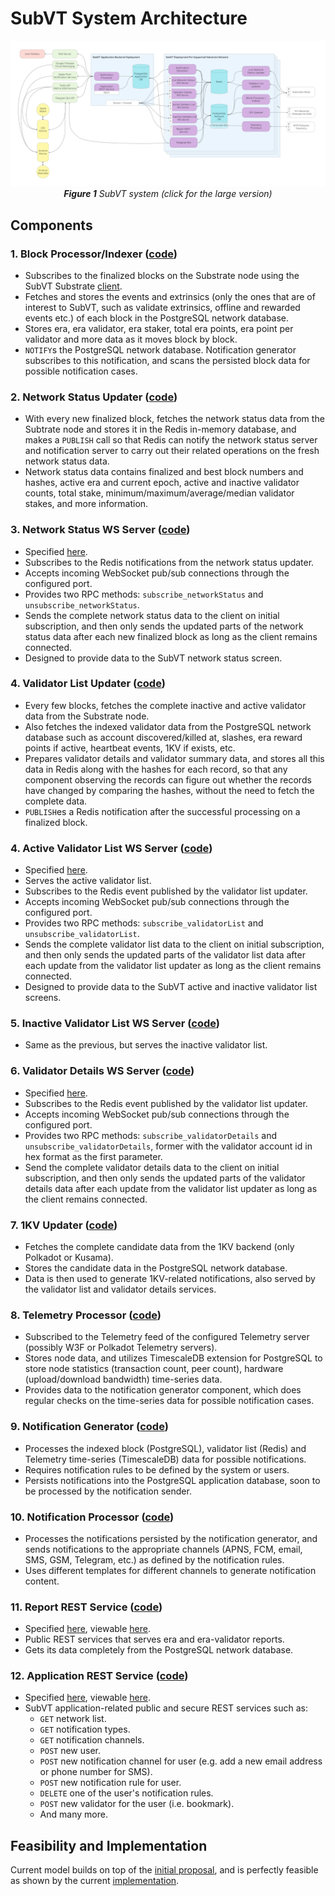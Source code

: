 # SubVT System Architecture

<p align="center">
  <a href="https://raw.githubusercontent.com/helikon-labs/subvt/main/document/software/image/01-subvt_system_architecture_large.png" target="_blank">
    <img src="./image/01-subvt_system_architecture_small.png"/>
  </a>
  <br/>
  <i>
    <b>Figure 1</b> SubVT system (click for the large version)
  </i>
</p>

## Components

### 1. Block Processor/Indexer ([code](https://github.com/helikon-labs/subvt-backend/tree/main/subvt-block-processor))
- Subscribes to the finalized blocks on the Substrate node using the SubVT Substrate
  [client](https://github.com/helikon-labs/subvt-backend/tree/main/subvt-substrate-client). 
- Fetches and stores the events and extrinsics (only the ones that are of interest to SubVT, such as validate extrinsics, 
  offline and rewarded events etc.) of each block in the PostgreSQL network database.
- Stores era, era validator, era staker, total era points, era point per validator and more data as it moves block by block.
- `NOTIFY`s the PostgreSQL network database. Notification generator subscribes to this notification, and scans the persisted
  block data for possible notification cases.

### 2. Network Status Updater ([code](https://github.com/helikon-labs/subvt-backend/tree/main/subvt-network-status-updater))
- With every new finalized block, fetches the network status data from the Subtrate node and stores it in the Redis
  in-memory database, and makes a `PUBLISH` call so that Redis can notify the network status server and notification
  server to carry out their related operations on the fresh network status data.
- Network status data contains finalized and best block numbers and hashes, active era and current epoch, active and
  inactive validator counts, total stake, minimum/maximum/average/median validator stakes, and more information.

### 3. Network Status WS Server ([code](https://github.com/helikon-labs/subvt-backend/tree/main/subvt-network-status-server))
- Specified [here](https://github.com/helikon-labs/subvt-backend/blob/main/subvt-live-network-status-server/README.md).
- Subscribes to the Redis notifications from the network status updater.
- Accepts incoming WebSocket pub/sub connections through the configured port.
- Provides two RPC methods: `subscribe_networkStatus` and `unsubscribe_networkStatus`.
- Sends the complete network status data to the client on initial subscription, and then only sends the updated parts of 
  the network status data after each new finalized block as long as the client remains connected.
- Designed to provide data to the SubVT network status screen.

### 4. Validator List Updater ([code](https://github.com/helikon-labs/subvt-backend/tree/main/subvt-validator-list-updater))
- Every few blocks, fetches the complete inactive and active validator data from the Substrate node.
- Also fetches the indexed validator data from the PostgreSQL network database such as account discovered/killed at,
  slashes, era reward points if active, heartbeat events, 1KV if exists, etc.
- Prepares validator details and validator summary data, and stores all this data in Redis along with the hashes for 
  each record, so that any component observing the records can figure out whether the records have changed by comparing
  the hashes, without the need to fetch the complete data.
- `PUBLISH`es a Redis notification after the successful processing on a finalized block.

### 4. Active Validator List WS Server ([code](https://github.com/helikon-labs/subvt-backend/tree/main/subvt-validator-list-server))
- Specified [here](https://github.com/helikon-labs/subvt-backend/blob/main/subvt-validator-list-server/README.md).
- Serves the active validator list.
- Subscribes to the Redis event published by the validator list updater.
- Accepts incoming WebSocket pub/sub connections through the configured port.
- Provides two RPC methods: `subscribe_validatorList` and `unsubscribe_validatorList`.
- Sends the complete validator list data to the client on initial subscription, and then only sends the updated parts of
  the validator list data after each update from the validator list updater as long as the client remains connected.
- Designed to provide data to the SubVT active and inactive validator list screens.

### 5. Inactive Validator List WS Server ([code](https://github.com/helikon-labs/subvt-backend/tree/main/subvt-validator-list-server))
- Same as the previous, but serves the inactive validator list.

### 6. Validator Details WS Server ([code](https://github.com/helikon-labs/subvt-backend/tree/main/subvt-validator-details-server))
- Specified [here](https://github.com/helikon-labs/subvt-backend/blob/main/subvt-validator-details-server/README.md).
- Subscribes to the Redis event published by the validator list updater.
- Accepts incoming WebSocket pub/sub connections through the configured port.
- Provides two RPC methods: `subscribe_validatorDetails` and `unsubscribe_validatorDetails`, former with the validator
  account id in hex format as the first parameter.
- Send the complete validator details data to the client on initial subscription, and then only sends the updated parts
  of the validator details data after each update from the validator list updater as long as the client remains 
  connected.

### 7. 1KV Updater ([code](https://github.com/helikon-labs/subvt-backend/tree/main/subvt-onekv-updater))
- Fetches the complete candidate data from the 1KV backend (only Polkadot or Kusama).
- Stores the candidate data in the PostgreSQL network database.
- Data is then used to generate 1KV-related notifications, also served by the validator list and validator details 
  services.

### 8. Telemetry Processor ([code](https://github.com/helikon-labs/subvt-backend/tree/main/subvt-telemetry-processor))
- Subscribed to the Telemetry feed of the configured Telemetry server (possibly W3F or Polkadot Telemetry servers).
- Stores node data, and utilizes TimescaleDB extension for PostgreSQL to store node statistics (transaction count, peer
  count), hardware (upload/download bandwidth) time-series data.
- Provides data to the notification generator component, which does regular checks on the time-series data for possible
  notification cases.

### 9. Notification Generator ([code](https://github.com/helikon-labs/subvt-backend/tree/main/subvt-notification-generator))
- Processes the indexed block (PostgreSQL), validator list (Redis) and Telemetry time-series (TimescaleDB) data for 
  possible notifications.
- Requires notification rules to be defined by the system or users.
- Persists notifications into the PostgreSQL application database, soon to be processed by the notification sender.

### 10. Notification Processor ([code](https://github.com/helikon-labs/subvt-backend/tree/main/subvt-notification-processor))
- Processes the notifications persisted by the notification generator, and sends notifications to the appropriate
  channels (APNS, FCM, email, SMS, GSM, Telegram, etc.) as defined by the notification rules.
- Uses different templates for different channels to generate notification content.

### 11. Report REST Service ([code](https://github.com/helikon-labs/subvt-backend/tree/main/subvt-report-service))
- Specified [here](https://github.com/helikon-labs/subvt-backend/blob/main/subvt-report-service/open-api-spec/subvt_report_service.yml), 
  viewable [here](https://helikon-labs.stoplight.io/docs/subvt/YXBpOjM0MDAzMjEz-sub-vt-report-service).
- Public REST services that serves era and era-validator reports.
- Gets its data completely from the PostgreSQL network database.

### 12. Application REST Service ([code](https://github.com/helikon-labs/subvt-backend/tree/main/subvt-app-service))
- Specified [here](https://github.com/helikon-labs/subvt-backend/blob/main/subvt-app-service/open-api-spec/subvt_app_service.yml), 
  viewable [here](https://helikon-labs.stoplight.io/docs/subvt/YXBpOjM0Mjg0NzAw-sub-vt-application-service).
- SubVT application-related public and secure REST services such as:
    - `GET` network list.
    - `GET` notification types.
    - `GET` notification channels.
    - `POST` new user.
    - `POST` new notification channel for user (e.g. add a new email address or phone number for SMS).
    - `POST` new notification rule for user.
    - `DELETE` one of the user's notification rules.
    - `POST` new validator for the user (i.e. bookmark).
    - And many more.

## Feasibility and Implementation
Current model builds on top of the [initial proposal](https://docs.google.com/document/d/1mCD1lRoEwbV3Xp5N-HzEKA0KROCmNkMFInLGd4nAz-k/edit?usp=sharing),
and is perfectly feasible as shown by the current [implementation](https://github.com/helikon-labs/subvt-backend).